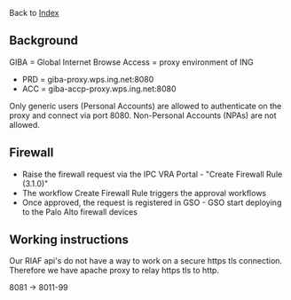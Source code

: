 Back to [Index](0-index.md)

## Background
GIBA = Global Internet Browse Access = proxy environment of ING
- PRD = giba-proxy.wps.ing.net:8080 
- ACC = giba-accp-proxy.wps.ing.net:8080

Only generic users (Personal Accounts) are allowed to authenticate on the proxy and connect via port 8080. 
Non-Personal Accounts (NPAs) are not allowed.

## Firewall
- Raise the firewall request via the IPC VRA Portal - "Create Firewall Rule (3.1.0)"
- The workflow Create Firewall Rule triggers the approval workflows
- Once approved, the request is registered in GSO - GSO start deploying to the Palo Alto firewall devices


## Working instructions
Our RIAF api's do not have a way to work on a secure https tls connection. 
Therefore we have apache proxy to relay https tls to http.


8081 -> 8011-99
